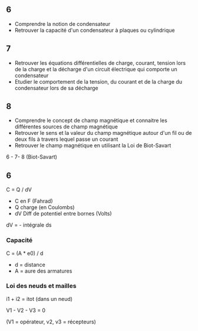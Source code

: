 ## 6
- Comprendre la notion de condensateur
- Retrouver la capacité d'un condensateur à plaques ou cylindrique
## 7
- Retrouver les équations différentielles de charge, courant, tension lors de la charge et la décharge d'un circuit électrique qui comporte un condensateur
- Etudier le comportement de la tension, du courant et de la charge du condensateur lors de sa décharge
## 8
- Comprendre le concept de champ magnétique et connaitre les différentes sources de champ magnétique
- Retrouver le sens et la valeur du champ magnétique autour d'un fil ou de deux fils  à travers lequel passe un courant
- Retrouver le champ magnétique en utilisant la Loi de Biot-Savart

6 - 7- 8 (Biot-Savart)

## 6

C = Q / dV
- C en F (Fahrad)
- Q charge (en Coulombs)
- dV Diff de potentiel entre bornes (Volts)

dV = - intégrale ds

### Capacité

C = (A * e0) / d
- d = distance
- A = aure des armatures

### Loi des neuds et mailles

i1 + i2 = itot (dans un neud)

V1 - V2 - V3 = 0

(V1 = opérateur, v2, v3 = récepteurs)